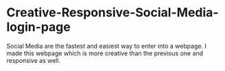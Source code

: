 # Creative-Responsive-Social-Media-login-page
Social Media are the fastest and easiest way to enter into a webpage. I made this webpage which is more creative than the previous one and responsive as well.

